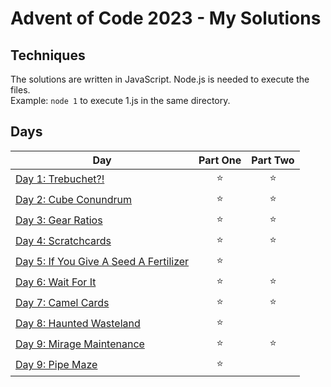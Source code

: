 # Advent of Code 2023 - My Solutions

## Techniques

The solutions are written in JavaScript. Node.js is needed to execute the files.  
Example: ```node 1``` to execute 1.js in the same directory.

## Days

| Day  | Part One | Part Two |
|---|:---:|:---:|
| [Day 1: Trebuchet?!](https://github.com/crookoo/adventofcode-2023/tree/main/day01)| ⭐ | ⭐ |
| [Day 2: Cube Conundrum](https://github.com/crookoo/adventofcode-2023/tree/main/day02)| ⭐ | ⭐ |
| [Day 3: Gear Ratios](https://github.com/crookoo/adventofcode-2023/tree/main/day03)| ⭐ | ⭐ |
| [Day 4: Scratchcards](https://github.com/crookoo/adventofcode-2023/tree/main/day04)| ⭐ | ⭐ |
| [Day 5: If You Give A Seed A Fertilizer](https://github.com/crookoo/adventofcode-2023/tree/main/day05)| ⭐ ||
| [Day 6: Wait For It](https://github.com/crookoo/adventofcode-2023/tree/main/day06)| ⭐ | ⭐ |
| [Day 7: Camel Cards](https://github.com/crookoo/adventofcode-2023/tree/main/day07)| ⭐ | ⭐ |
| [Day 8: Haunted Wasteland](https://github.com/crookoo/adventofcode-2023/tree/main/day08)| ⭐ ||
| [Day 9: Mirage Maintenance](https://github.com/crookoo/adventofcode-2023/tree/main/day09)| ⭐ | ⭐ |
| [Day 9: Pipe Maze](https://github.com/crookoo/adventofcode-2023/tree/main/day10)| ⭐ ||
